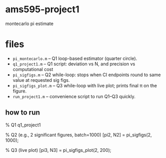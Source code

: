 # ams595-project1
montecarlo pi estimate

# files
- `pi_montecarlo.m` – Q1 loop-based estimator (quarter circle).
- `q1_project1.m` – Q1 script: deviation vs N, and precision vs computational cost
- `pi_sigfigs.m` – Q2 while-loop: stops when CI endpoints round to same value at requested sig figs.
- `pi_sigfigs_plot.m` – Q3 while-loop with live plot; prints final π on the figure.
- `run_project1.m` – convenience script to run Q1–Q3 quickly.

## how to run


% Q1
q1_project1

% Q2 (e.g., 2 significant figures, batch=1000)
[pi2, N2] = pi_sigfigs(2, 1000);

% Q3 (live plot)
[pi3, N3] = pi_sigfigs_plot(2, 200);